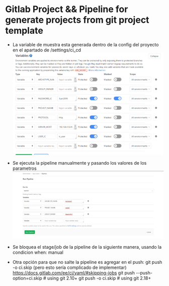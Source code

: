 # Gitlab Project && Pipeline for generate projects from git project template

- La variable de muestra esta generada dentro de la config del proyecto
  en el apartado de /settings/ci_cd
  ![Alt text](https://github.com/juantimonescalona/gitlab-ci-cd/blob/master/example/pipeline-for-generator/variables-pipeline.PNG?raw=true "Variables necesarias") 

- Se ejecuta la pipeline manualmente y pasando los valores de los parametros
![Alt text](https://github.com/juantimonescalona/gitlab-ci-cd/blob/master/example/pipeline-for-generator/run-pipeline.PNG?raw=true "Variables de ejecucion") 

- Se bloquea el stage/job de la pipeline de la siguiente manera, usando la condicion
  when: manual

- Otra opción para que no salte la pipeline es agregar en el push: git push -o ci.skip (pero esto sería complicado de implementar)
https://docs.gitlab.com/ee/ci/yaml/#skipping-jobs
git push --push-option=ci.skip    # using git 2.10+
git push -o ci.skip               # using git 2.18+
